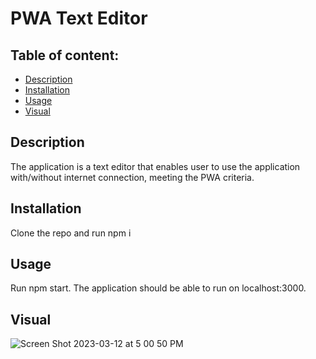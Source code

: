 # PWA Text Editor 

## Table of content: 
  - [Description](#description)
  - [Installation](#installation)
  - [Usage](#usage)
  - [Visual](#visual)

## Description <a id="description"></a>
The application is a text editor that enables user to use the application with/without internet connection, meeting the PWA criteria. 
## Installation <a id="installation"></a>
Clone the repo and run npm i
## Usage <a id="usage"></a>
Run npm start. The application should be able to run on localhost:3000. 
## Visual <a id="visual"></a>
![Screen Shot 2023-03-12 at 5 00 50 PM](https://user-images.githubusercontent.com/111664734/224582151-9566b98e-c050-4470-902d-d613912eaee1.png)
